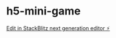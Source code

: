 # h5-mini-game

[Edit in StackBlitz next generation editor ⚡️](https://stackblitz.com/~/github.com/titus-yuan/h5-mini-game)